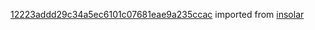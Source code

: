 [12223addd29c34a5ec6101c07681eae9a235ccac](https://github.com/insolar/insolar/commit/12223addd29c34a5ec6101c07681eae9a235ccac) imported from [insolar](https://github.com/insolar/insolar)
